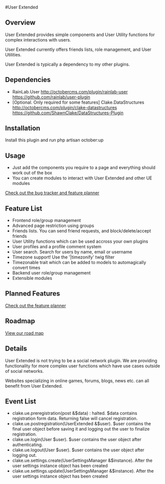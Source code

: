#User Extended

## Overview
User Extended provides simple components and User Utility functions for complex interactions with users.

User Extended currently offers friends lists, role management, and User Utilities.

User Extended is typically a dependency to my other plugins.

## Dependencies
* RainLab.User http://octobercms.com/plugin/rainlab-user https://github.com/rainlab/user-plugin
* [Optional. Only required for some features] Clake.DataStructures http://octobercms.com/plugin/clake-datastructures https://github.com/ShawnClake/DataStructures-Plugin

## Installation
Install this plugin and run
      php artisan october:up

## Usage
* Just add the components you require to a page and everything should work out of the box
* You can create modules to interact with User Extended and other UE modules

[Check out the bug tracker and feature planner](https://github.com/ShawnClake/UserExtended/issues)

## Feature List
* Frontend role/group management
* Advanced page restriction using groups
* Friends lists. You can send friend requests, and block/delete/accept friends
* User Utility functions which can be used accross your own plugins
* User profiles and a profile comment system
* User search. Search for users by name, email or username
* Timezone support! Use the '|timezonify' twig filter
* Timezonable trait which can be added to models to automagically convert times
* Backend user role/group management
* Extensible modules

## Planned Features
[Check out the feature planner](https://github.com/ShawnClake/UserExtended/issues)

## Roadmap
[View our road map](https://github.com/ShawnClake/UserExtended/projects)

## Details
User Extended is not trying to be a social network plugin. We are providing functionality for more complex user functions which have use cases outside of social networks.

Websites specializing in online games, forums, blogs, news etc. can all benefit from User Extended.

## Event List
* clake.ue.preregistration(post &$data) : halted. $data contains registration form data. Returning false will cancel registration.
* clake.ue.postregistration(UserExtended &$user). $user contains the final user object before saving it and logging out the user to finalize registration.
* clake.ue.login(User $user). $user contains the user object after authenticating.
* clake.ue.logout(User $user). $user contains the user object after logging out.
* clake.ue.settings.create(UserSettingsManager &$instance). After the user settings instance object has been created
* clake.ue.settings.update(UserSettingsManager &$instance). After the user settings instance object has been created

